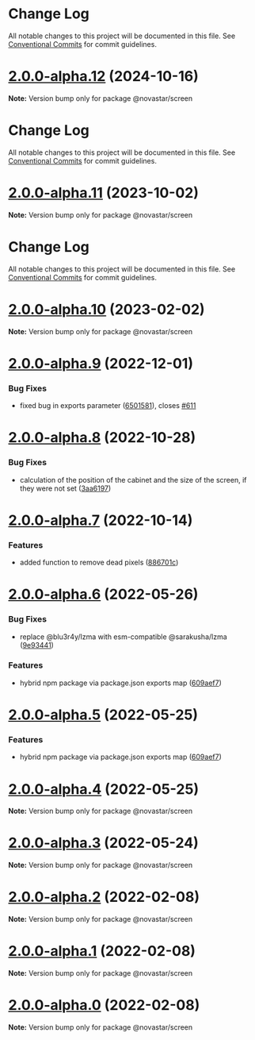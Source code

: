 # Change Log

All notable changes to this project will be documented in this file. See
[Conventional Commits](https://conventionalcommits.org) for commit guidelines.

# [2.0.0-alpha.12](https://github.com/sarakusha/novastar/compare/v2.0.0-alpha.11...v2.0.0-alpha.12) (2024-10-16)

**Note:** Version bump only for package @novastar/screen

# Change Log

All notable changes to this project will be documented in this file. See
[Conventional Commits](https://conventionalcommits.org) for commit guidelines.

# [2.0.0-alpha.11](https://github.com/sarakusha/novastar/compare/v2.0.0-alpha.10...v2.0.0-alpha.11) (2023-10-02)

**Note:** Version bump only for package @novastar/screen

# Change Log

All notable changes to this project will be documented in this file. See
[Conventional Commits](https://conventionalcommits.org) for commit guidelines.

# [2.0.0-alpha.10](https://github.com/sarakusha/novastar/compare/v2.0.0-alpha.9...v2.0.0-alpha.10) (2023-02-02)

**Note:** Version bump only for package @novastar/screen

# [2.0.0-alpha.9](https://github.com/sarakusha/novastar/compare/v2.0.0-alpha.8...v2.0.0-alpha.9) (2022-12-01)

### Bug Fixes

- fixed bug in exports parameter
  ([6501581](https://github.com/sarakusha/novastar/commit/65015819349d6e90f9bb64bfece94f189ff00961)),
  closes [#611](https://github.com/sarakusha/novastar/issues/611)

# [2.0.0-alpha.8](https://github.com/sarakusha/novastar/compare/v2.0.0-alpha.7...v2.0.0-alpha.8) (2022-10-28)

### Bug Fixes

- calculation of the position of the cabinet and the size of the screen, if they were not set
  ([3aa6197](https://github.com/sarakusha/novastar/commit/3aa6197716722515e10b42f2e185bd37c9534b98))

# [2.0.0-alpha.7](https://github.com/sarakusha/novastar/compare/v2.0.0-alpha.6...v2.0.0-alpha.7) (2022-10-14)

### Features

- added function to remove dead pixels
  ([886701c](https://github.com/sarakusha/novastar/commit/886701cf19ad32da338e1e4d077a7b0835ead257))

# [2.0.0-alpha.6](https://github.com/sarakusha/novastar/compare/v1.0.5...v2.0.0-alpha.6) (2022-05-26)

### Bug Fixes

- replace @blu3r4y/lzma with esm-compatible @sarakusha/lzma
  ([9e93441](https://github.com/sarakusha/novastar/commit/9e93441e72be7451f775dede886d8250f83395a8))

### Features

- hybrid npm package via package.json exports map
  ([609aef7](https://github.com/sarakusha/novastar/commit/609aef7a0f9f71d35a8a88a281f299cebb931f33))

# [2.0.0-alpha.5](https://github.com/sarakusha/novastar/compare/v1.0.5...v2.0.0-alpha.5) (2022-05-25)

### Features

- hybrid npm package via package.json exports map
  ([609aef7](https://github.com/sarakusha/novastar/commit/609aef7a0f9f71d35a8a88a281f299cebb931f33))

# [2.0.0-alpha.4](https://github.com/sarakusha/novastar/compare/v1.0.5...v2.0.0-alpha.4) (2022-05-25)

**Note:** Version bump only for package @novastar/screen

# [2.0.0-alpha.3](https://github.com/sarakusha/novastar/compare/v1.0.5...v2.0.0-alpha.3) (2022-05-24)

**Note:** Version bump only for package @novastar/screen

# [2.0.0-alpha.2](https://github.com/sarakusha/novastar/compare/v1.0.5...v2.0.0-alpha.2) (2022-02-08)

**Note:** Version bump only for package @novastar/screen

# [2.0.0-alpha.1](https://github.com/sarakusha/novastar/compare/v1.0.5...v2.0.0-alpha.1) (2022-02-08)

**Note:** Version bump only for package @novastar/screen

# [2.0.0-alpha.0](https://github.com/sarakusha/novastar/compare/v1.0.5...v2.0.0-alpha.0) (2022-02-08)

**Note:** Version bump only for package @novastar/screen
